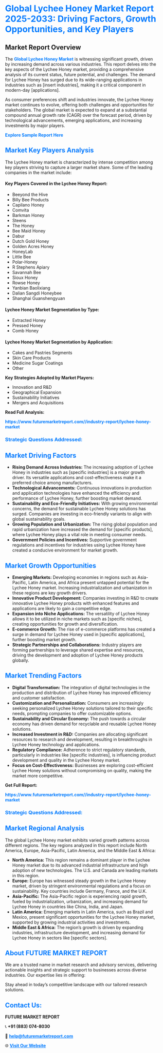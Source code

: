 <h1 style="color: #007BFF;">Global Lychee Honey Market Report 2025-2033: Driving Factors, Growth Opportunities, and Key Players</h1>

<section id="overview">
<h2>Market Report Overview</h2>
<p>The <a href="https://www.futuremarketreport.com//industry-report/lychee-honey-market" style="color: #007BFF; text-decoration: none;"><strong>Global Lychee Honey Market</strong></a> is witnessing significant growth, driven by increasing demand across various industries. This report delves into the key aspects of the Lychee Honey market, providing a comprehensive analysis of its current status, future potential, and challenges. The demand for Lychee Honey has surged due to its wide-ranging applications in industries such as [insert industries], making it a critical component in modern-day [applications].</p>
<p>As consumer preferences shift and industries innovate, the Lychee Honey market continues to evolve, offering both challenges and opportunities for stakeholders. The global market is expected to expand at a substantial compound annual growth rate (CAGR) over the forecast period, driven by technological advancements, emerging applications, and increasing investments by major players.</p>
</section>

<section id="overview">
<p><a href="https://www.futuremarketreport.com//request-sample/reportId=87060" style="color: #007BFF; text-decoration: none;"><strong>Explore Sample Report Here</strong></a></p>
</section>

<section id="key-players">
<h2 style="color: #007BFF;">Market Key Players Analysis</h2>
<p>The Lychee Honey market is characterized by intense competition among key players striving to capture a larger market share. Some of the leading companies in the market include:</p>
<h4>Key Players Covered in the Lychee Honey Report:</h4>
<ul><li>Beeyond the Hive</li><li>Billy Bee Products</li><li>Capilano Honey</li><li>Comvita</li><li>Barkman Honey</li><li>Steens</li><li>The Honey</li><li>Bee Maid Honey</li><li>Dabur</li><li>Dutch Gold Honey</li><li>Golden Acres Honey</li><li>HoneyLab</li><li>Little Bee</li><li>Polar-Honey</li><li>R Stephens Apiary</li><li>Savannah Bee</li><li>Sioux Honey</li><li>Rowse Honey</li><li>Yanbian Baolixiang</li><li>Dalian Sangdi Honeybee</li><li>Shanghai Guanshengyuan</li></ul>
<h4>Lychee Honey Market Segmentation by Type:</h4>
<ul><li>Extracted Honey</li><li>Pressed Honey</li><li>Comb Honey</li></ul>

<h4>Lychee Honey Market Segmentation by Application:</h4>
<ul><li>Cakes and Pastries Segments</li><li>Skin Care Products</li><li>Medicine Sugar Coatings</li><li>Other</li></ul>
<p><strong>Key Strategies Adopted by Market Players:</strong></p>
<ul>
<li>Innovation and R&D</li>
<li>Geographical Expansion</li>
<li>Sustainability Initiatives</li>
<li>Mergers and Acquisitions</li>
</ul>
</section>

<section>
<p><strong>Read Full Analysis: </strong></p><a href="https://www.futuremarketreport.com//industry-report/lychee-honey-market" style="color: #007BFF; text-decoration: none;"><strong>https://www.futuremarketreport.com//industry-report/lychee-honey-market</strong></a>
<h3 style="color: #007BFF;">Strategic Questions Addressed:</h3>
</section>

<section id="driving-factors">
<h2 style="color: #007BFF;">Market Driving Factors</h2>
<ul>
<li><strong>Rising Demand Across Industries:</strong> The increasing adoption of Lychee Honey in industries such as [specific industries] is a major growth driver. Its versatile applications and cost-effectiveness make it a preferred choice among manufacturers.</li>
<li><strong>Technological Advancements:</strong> Continuous innovations in production and application technologies have enhanced the efficiency and performance of Lychee Honey, further boosting market demand.</li>
<li><strong>Sustainability and Eco-Friendly Initiatives:</strong> With growing environmental concerns, the demand for sustainable Lychee Honey solutions has surged. Companies are investing in eco-friendly variants to align with global sustainability goals.</li>
<li><strong>Growing Population and Urbanization:</strong> The rising global population and rapid urbanization have increased the demand for [specific products], where Lychee Honey plays a vital role in meeting consumer needs.</li>
<li><strong>Government Policies and Incentives:</strong> Supportive government regulations and incentives for industries using Lychee Honey have created a conducive environment for market growth.</li>
</ul>
</section>

<section id="growth-opportunities">
<h2 style="color: #007BFF;">Market Growth Opportunities</h2>
<ul>
<li><strong>Emerging Markets:</strong> Developing economies in regions such as Asia-Pacific, Latin America, and Africa present untapped potential for the Lychee Honey market. Increasing industrialization and urbanization in these regions are key growth drivers.</li>
<li><strong>Innovative Product Development:</strong> Companies investing in R&D to create innovative Lychee Honey products with enhanced features and applications are likely to gain a competitive edge.</li>
<li><strong>Expansion into Niche Applications:</strong> The versatility of Lychee Honey allows it to be utilized in niche markets such as [specific niches], creating opportunities for growth and diversification.</li>
<li><strong>E-commerce Growth:</strong> The rise of e-commerce platforms has created a surge in demand for Lychee Honey used in [specific applications], further boosting market growth.</li>
<li><strong>Strategic Partnerships and Collaborations:</strong> Industry players are forming partnerships to leverage shared expertise and resources, driving the development and adoption of Lychee Honey products globally.</li>
</ul>
</section>

<section id="trending-factors">
<h2 style="color: #007BFF;">Market Trending Factors</h2>
<ul>
<li><strong>Digital Transformation:</strong> The integration of digital technologies in the production and distribution of Lychee Honey has improved efficiency and customer satisfaction.</li>
<li><strong>Customization and Personalization:</strong> Consumers are increasingly seeking personalized Lychee Honey solutions tailored to their specific needs, prompting companies to offer customizable options.</li>
<li><strong>Sustainability and Circular Economy:</strong> The push towards a circular economy has driven demand for recyclable and reusable Lychee Honey solutions.</li>
<li><strong>Increased Investment in R&D:</strong> Companies are allocating significant resources to research and development, resulting in breakthroughs in Lychee Honey technology and applications.</li>
<li><strong>Regulatory Compliance:</strong> Adherence to strict regulatory standards, particularly in industries like [specific industries], is influencing product development and quality in the Lychee Honey market.</li>
<li><strong>Focus on Cost-Effectiveness:</strong> Businesses are exploring cost-efficient Lychee Honey solutions without compromising on quality, making the market more competitive.</li>
</ul>
</section>

<section>
<p><strong>Get Full Report: </strong></p><a href="https://www.futuremarketreport.com//industry-report/lychee-honey-market" style="color: #007BFF; text-decoration: none;"><strong>https://www.futuremarketreport.com//industry-report/lychee-honey-market</strong></a>
<h3 style="color: #007BFF;">Strategic Questions Addressed:</h3>
</section>


<section id="regional-analysis">
<h2 style="color: #007BFF;">Market Regional Analysis</h2>
<p>The global Lychee Honey market exhibits varied growth patterns across different regions. The key regions analyzed in this report include North America, Europe, Asia-Pacific, Latin America, and the Middle East & Africa:</p>
<ul>
<li><strong>North America:</strong> This region remains a dominant player in the Lychee Honey market due to its advanced industrial infrastructure and high adoption of new technologies. The U.S. and Canada are leading markets in this region.</li>
<li><strong>Europe:</strong> Europe has witnessed steady growth in the Lychee Honey market, driven by stringent environmental regulations and a focus on sustainability. Key countries include Germany, France, and the U.K.</li>
<li><strong>Asia-Pacific:</strong> The Asia-Pacific region is experiencing rapid growth, fueled by industrialization, urbanization, and increasing demand for Lychee Honey in countries like China, India, and Japan.</li>
<li><strong>Latin America:</strong> Emerging markets in Latin America, such as Brazil and Mexico, present significant opportunities for the Lychee Honey market, supported by growing industrial activities and investments.</li>
<li><strong>Middle East & Africa:</strong> The region’s growth is driven by expanding industries, infrastructure development, and increasing demand for Lychee Honey in sectors like [specific sectors].</li>
</ul>
</section>

<footer>
<h2 style="color: #007BFF;">About FUTURE MARKET REPORT</h2>
<p>We are a trusted name in market research and advisory services, delivering actionable insights and strategic support to businesses across diverse industries. Our expertise lies in offering:</p>

<p>Stay ahead in today’s competitive landscape with our tailored research solutions.</p>

<h2 style="color: #007BFF;">Contact Us:</h2>
<p><strong>FUTURE MARKET REPORT</strong></p>
<p>📞 <strong>+91 (883) 074-8030</strong></p>
<p>📧 <strong><a href="mailto:help@futuremarketreport.com" style="color: #007BFF;">help@futuremarketreport.com</a></strong></p>
<p>🌐 <strong><a href="https://www.futuremarketreport.com/" style="color: #007BFF;">Visit Our Website</a></strong></p>
</footer>